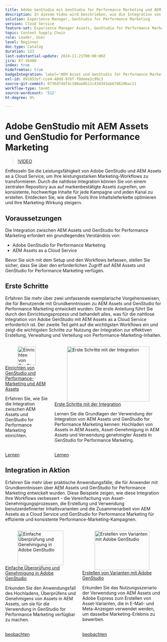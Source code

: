 ```yaml
---
title: Adobe GenStudio mit GenStudio for Performance Marketing und AEM Assets
description: In diesem Video wird beschrieben, wie die Integration von AEM Assets mit GenStudio for Performance Marketing Teams Zugriff auf ein zentralisiertes Repository markengenehmigter Assets bietet, um konsistente Inhalte über alle Kanäle und Kampagnen hinweg sicherzustellen.
solution: Experience Manager, GenStudio for Performance Marketing
version: Cloud Service
feature-set: Experience Manager Assets, GenStudio for Performance Marketing
topic: Content Supply Chain
role: Leader, User
level: Beginner
doc-type: Catalog
duration: 133
last-substantial-update: 2024-11-21T00:00:00Z
jira: KT-16480
index: true
hidefromtoc: true
badgeIntegration: label="AEM Asset und GenStudio for Performance Marketing" type="positive"
exl-id: 091852ef-cce4-40dd-97bf-f0deee2c99c3
source-git-commit: 0736d748f4c188ae0b11c43d343ab67d620bac21
workflow-type: tm+mt
source-wordcount: '512'
ht-degree: 0%

---
```


# Adobe GenStudio mit AEM Assets und GenStudio for Performance Marketing

>[!VIDEO](https://video.tv.adobe.com/v/3439263/?learn=on)

Entfesseln Sie die Leistungsfähigkeit von Adobe GenStudio und AEM Assets as a Cloud Service, um Ihre leistungsstarken Marketing-Workflows zu transformieren. Durch die nahtlose Integration können Sie von einem zentralen Repository aus auf markenbestätigte Assets zugreifen, um konsistente, hochwertige Inhalte für jede Kampagne und jeden Kanal zu erstellen. Entdecken Sie, wie diese Tools Ihre Inhaltslieferkette optimieren und Ihre Marketing-Wirkung steigern.

## Voraussetzungen

Die Integration zwischen AEM Assets und GenStudio for Performance Marketing erfordert ein grundlegendes Verständnis von:

* Adobe GenStudio for Performance Marketing
* AEM Assets as a Cloud Service

Bevor Sie sich mit dem Setup und den Workflows befassen, stellen Sie sicher, dass Sie über den erforderlichen Zugriff auf AEM Assets und GenStudio for Performance Marketing verfügen.

## Erste Schritte

Erfahren Sie mehr über zwei umfassende exemplarische Vorgehensweisen, die für Benutzende mit Grundkenntnissen zu AEM Assets und GenStudio for Performance Marketing entwickelt wurden. Die erste Anleitung führt Sie durch den Einrichtungsprozess und behandelt alles, was für die nahtlose Integration von Adobe GenStudio mit AEM Assets as a Cloud Service erforderlich ist. Der zweite Teil geht auf die wichtigsten Workflows ein und zeigt die wichtigsten Schritte zur Nutzung der Integration zur effektiven Erstellung, Verwaltung und Verteilung von Performance-Marketing-Inhalten.

<!-- CARDS 

* https://experienceleague.adobe.com/en/docs/integrations-learn/experience-cloud/tutorials/genstudio-for-performance-marketing-experience-manager/setup
    {title=Set up GenStudio and Performance Marketing and AEM Assets}
    {cta=Learn}
    {image=https://experienceleague.adobe.com/en/docs/integrations-learn/experience-cloud/solution-categories/media_1f4cfd2b3f7e2e83862f8a00ce6fc4cd4b21650d1.png?width=2000&format=webply&optimize=medium}
* https://experienceleague.adobe.com/en/docs/integrations-learn/experience-cloud/tutorials/genstudio-for-performance-marketing-experience-manager/integration-walkthrough
    {title=Get started with the integration}
    {cta=Learn}

-->
<!-- START CARDS HTML - DO NOT MODIFY BY HAND -->
<div class="columns">
    <div class="column is-half-tablet is-half-desktop is-one-third-widescreen" aria-label="Set up GenStudio and Performance Marketing and AEM Assets">
        <div class="card" style="height: 100%; display: flex; flex-direction: column; height: 100%;">
            <div class="card-image">
                <figure class="image x-is-16by9">
                    <a href="https://experienceleague.adobe.com/en/docs/integrations-learn/experience-cloud/tutorials/genstudio-for-performance-marketing-experience-manager/setup" title="Einrichten von GenStudio und Performance-Marketing und AEM Assets" target="_blank" rel="referrer">
                        <img class="is-bordered-r-small" src="https://experienceleague.adobe.com/en/docs/integrations-learn/experience-cloud/solution-categories/media_1f4cfd2b3f7e2e83862f8a00ce6fc4cd4b21650d1.png?width=400&format=webply&optimize=medium" alt="Einrichten von GenStudio und Performance-Marketing und AEM Assets"
                             style="width: 100%; aspect-ratio: 16 / 9; object-fit: cover; overflow: hidden; display: block; margin: auto;">
                    </a>
                </figure>
            </div>
            <div class="card-content is-padded-small" style="display: flex; flex-direction: column; flex-grow: 1; justify-content: space-between;">
                <div class="top-card-content">
                    <p class="headline is-size-6 has-text-weight-bold">
                        <a href="https://experienceleague.adobe.com/en/docs/integrations-learn/experience-cloud/tutorials/genstudio-for-performance-marketing-experience-manager/setup" target="_blank" rel="referrer" title="Einrichten von GenStudio und Performance-Marketing und AEM Assets">Einrichten von GenStudio und Performance-Marketing und AEM Assets</a>
                    </p>
                    <p class="is-size-6">Erfahren Sie, wie Sie die Integration zwischen AEM Assets und GenStudio for Performance Marketing einrichten.</p>
                </div>
                <a href="https://experienceleague.adobe.com/en/docs/integrations-learn/experience-cloud/tutorials/genstudio-for-performance-marketing-experience-manager/setup" target="_blank" rel="referrer" class="spectrum-Button spectrum-Button--outline spectrum-Button--primary spectrum-Button--sizeM" style="align-self: flex-start; margin-top: 1rem;">
                    <span class="spectrum-Button-label has-no-wrap has-text-weight-bold">Lernen</span>
                </a>
            </div>
        </div>
    </div>
    <div class="column is-half-tablet is-half-desktop is-one-third-widescreen" aria-label="Get started with the integration">
        <div class="card" style="height: 100%; display: flex; flex-direction: column; height: 100%;">
            <div class="card-image">
                <figure class="image x-is-16by9">
                    <a href="https://experienceleague.adobe.com/en/docs/integrations-learn/experience-cloud/tutorials/genstudio-for-performance-marketing-experience-manager/integration-walkthrough" title="Erste Schritte mit der Integration" target="_blank" rel="referrer">
                        <img class="is-bordered-r-small" src="https://video.tv.adobe.com/v/3439264/?format=jpeg&nocache=1733416518352" alt="Erste Schritte mit der Integration"
                             style="width: 100%; aspect-ratio: 16 / 9; object-fit: cover; overflow: hidden; display: block; margin: auto;">
                    </a>
                </figure>
            </div>
            <div class="card-content is-padded-small" style="display: flex; flex-direction: column; flex-grow: 1; justify-content: space-between;">
                <div class="top-card-content">
                    <p class="headline is-size-6 has-text-weight-bold">
                        <a href="https://experienceleague.adobe.com/en/docs/integrations-learn/experience-cloud/tutorials/genstudio-for-performance-marketing-experience-manager/integration-walkthrough" target="_blank" rel="referrer" title="Erste Schritte mit der Integration">Erste Schritte mit der Integration</a>
                    </p>
                    <p class="is-size-6">Lernen Sie die Grundlagen der Verwendung der Integration von AEM Assets und GenStudio for Performance Marketing kennen: Hochladen von Assets in AEM Assets, Asset-Genehmigung in AEM Assets und Verwendung genehmigter Assets in GenStudio for Performance Marketing.</p>
                </div>
                <a href="https://experienceleague.adobe.com/en/docs/integrations-learn/experience-cloud/tutorials/genstudio-for-performance-marketing-experience-manager/integration-walkthrough" target="_blank" rel="referrer" class="spectrum-Button spectrum-Button--outline spectrum-Button--primary spectrum-Button--sizeM" style="align-self: flex-start; margin-top: 1rem;">
                    <span class="spectrum-Button-label has-no-wrap has-text-weight-bold">Lernen</span>
                </a>
            </div>
        </div>
    </div>
</div>
<!-- END CARDS HTML - DO NOT MODIFY BY HAND -->

## Integration in Aktion

Erfahren Sie mehr über praktische Anwendungsfälle, die für Anwender mit Grundkenntnissen über AEM Assets und GenStudio for Performance Marketing entwickelt wurden. Diese Beispiele zeigen, wie diese Integration Ihre Workflows verbessert - die Vereinfachung von Asset-Genehmigungsprozessen, die Erstellung und Verwendung benutzerdefinierter Inhaltsvarianten und die Zusammenarbeit von AEM Assets as a Cloud Service und GenStudio for Performance Marketing für effiziente und konsistente Performance-Marketing-Kampagnen.

<!-- CARDS 

* https://experienceleague.adobe.com/en/docs/integrations-learn/experience-cloud/tutorials/genstudio-for-performance-marketing-experience-manager/use-cases/use-case-1
* https://experienceleague.adobe.com/en/docs/integrations-learn/experience-cloud/tutorials/genstudio-for-performance-marketing-experience-manager/use-cases/use-case-2

-->
<!-- START CARDS HTML - DO NOT MODIFY BY HAND -->
<div class="columns">
    <div class="column is-half-tablet is-half-desktop is-one-third-widescreen" aria-label="Lightweight review and approval in Adobe GenStudio">
        <div class="card" style="height: 100%; display: flex; flex-direction: column; height: 100%;">
            <div class="card-image">
                <figure class="image x-is-16by9">
                    <a href="https://experienceleague.adobe.com/en/docs/integrations-learn/experience-cloud/tutorials/genstudio-for-performance-marketing-experience-manager/use-cases/use-case-1" title="Einfache Überprüfung und Genehmigung in Adobe GenStudio" target="_blank" rel="referrer">
                        <img class="is-bordered-r-small" src="https://video.tv.adobe.com/v/3439265/?format=jpeg&nocache=1733416518715" alt="Einfache Überprüfung und Genehmigung in Adobe GenStudio"
                             style="width: 100%; aspect-ratio: 16 / 9; object-fit: cover; overflow: hidden; display: block; margin: auto;">
                    </a>
                </figure>
            </div>
            <div class="card-content is-padded-small" style="display: flex; flex-direction: column; flex-grow: 1; justify-content: space-between;">
                <div class="top-card-content">
                    <p class="headline is-size-6 has-text-weight-bold">
                        <a href="https://experienceleague.adobe.com/en/docs/integrations-learn/experience-cloud/tutorials/genstudio-for-performance-marketing-experience-manager/use-cases/use-case-1" target="_blank" rel="referrer" title="Einfache Überprüfung und Genehmigung in Adobe GenStudio">Einfache Überprüfung und Genehmigung in Adobe GenStudio</a>
                    </p>
                    <p class="is-size-6">Erkunden Sie den Anwendungsfall des Hochladens, Überprüfens und Genehmigens von Assets in AEM Assets, um sie für die Verwendung in GenStudio for Performance Marketing verfügbar zu machen.</p>
                </div>
                <a href="https://experienceleague.adobe.com/en/docs/integrations-learn/experience-cloud/tutorials/genstudio-for-performance-marketing-experience-manager/use-cases/use-case-1" target="_blank" rel="referrer" class="spectrum-Button spectrum-Button--outline spectrum-Button--primary spectrum-Button--sizeM" style="align-self: flex-start; margin-top: 1rem;">
                    <span class="spectrum-Button-label has-no-wrap has-text-weight-bold">beobachten</span>
                </a>
            </div>
        </div>
    </div>
    <div class="column is-half-tablet is-half-desktop is-one-third-widescreen" aria-label="Create variants with Adobe GenStudio">
        <div class="card" style="height: 100%; display: flex; flex-direction: column; height: 100%;">
            <div class="card-image">
                <figure class="image x-is-16by9">
                    <a href="https://experienceleague.adobe.com/en/docs/integrations-learn/experience-cloud/tutorials/genstudio-for-performance-marketing-experience-manager/use-cases/use-case-2" title="Erstellen von Varianten mit Adobe GenStudio" target="_blank" rel="referrer">
                        <img class="is-bordered-r-small" src="https://video.tv.adobe.com/v/3439266/?format=jpeg&nocache=1733416518722" alt="Erstellen von Varianten mit Adobe GenStudio"
                             style="width: 100%; aspect-ratio: 16 / 9; object-fit: cover; overflow: hidden; display: block; margin: auto;">
                    </a>
                </figure>
            </div>
            <div class="card-content is-padded-small" style="display: flex; flex-direction: column; flex-grow: 1; justify-content: space-between;">
                <div class="top-card-content">
                    <p class="headline is-size-6 has-text-weight-bold">
                        <a href="https://experienceleague.adobe.com/en/docs/integrations-learn/experience-cloud/tutorials/genstudio-for-performance-marketing-experience-manager/use-cases/use-case-2" target="_blank" rel="referrer" title="Erstellen von Varianten mit Adobe GenStudio">Erstellen von Varianten mit Adobe GenStudio</a>
                    </p>
                    <p class="is-size-6">Erkunden Sie das Nutzungsszenario der Verwendung von AEM Assets und Adobe Express zum Erstellen von Asset-Varianten, die in E-Mail- und Meta-Anzeigen verwendet werden, um dasselbe Marketing-Erlebnis zu bewerben.</p>
                </div>
                <a href="https://experienceleague.adobe.com/en/docs/integrations-learn/experience-cloud/tutorials/genstudio-for-performance-marketing-experience-manager/use-cases/use-case-2" target="_blank" rel="referrer" class="spectrum-Button spectrum-Button--outline spectrum-Button--primary spectrum-Button--sizeM" style="align-self: flex-start; margin-top: 1rem;">
                    <span class="spectrum-Button-label has-no-wrap has-text-weight-bold">beobachten</span>
                </a>
            </div>
        </div>
    </div>
</div>
<!-- END CARDS HTML - DO NOT MODIFY BY HAND -->


<br/>
<br/>
